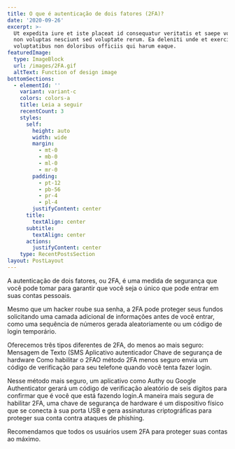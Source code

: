 ```yaml
---
title: O que é autenticação de dois fatores (2FA)?
date: '2020-09-26'
excerpt: >-
  Ut expedita iure et iste placeat id consequatur veritatis et saepe voluptas
  non voluptas nesciunt sed voluptate rerum. Ea deleniti unde et exercitationem
  voluptatibus non doloribus officiis qui harum eaque.
featuredImage:
  type: ImageBlock
  url: /images/2FA.gif
  altText: Function of design image
bottomSections:
  - elementId: ''
    variant: variant-c
    colors: colors-a
    title: Leia a seguir
    recentCount: 3
    styles:
      self:
        height: auto
        width: wide
        margin:
          - mt-0
          - mb-0
          - ml-0
          - mr-0
        padding:
          - pt-12
          - pb-56
          - pr-4
          - pl-4
        justifyContent: center
      title:
        textAlign: center
      subtitle:
        textAlign: center
      actions:
        justifyContent: center
    type: RecentPostsSection
layout: PostLayout
---
```

A autenticação de dois fatores, ou 2FA, é uma medida de segurança que você pode tomar para garantir que você seja o único que pode entrar em suas contas pessoais. 

Mesmo que um hacker roube sua senha, a 2FA pode proteger seus fundos solicitando uma camada adicional de informações antes de você entrar, como uma sequência de números gerada aleatoriamente ou um código de login temporário. 

Oferecemos três tipos diferentes de 2FA, do menos ao mais seguro: Mensagem de Texto (SMS Aplicativo autenticador Chave de segurança de hardware Como habilitar o 2FAO método 2FA menos seguro envia um código de verificação para seu telefone quando você tenta fazer login.

Nesse método mais seguro, um aplicativo como Authy ou Google Authenticator gerará um código de verificação aleatório de seis dígitos para confirmar que é você que está fazendo login.A maneira mais segura de habilitar 2FA, uma chave de segurança de hardware é um dispositivo físico que se conecta à sua porta USB e gera assinaturas criptográficas para proteger sua conta contra ataques de phishing.

Recomendamos que todos os usuários usem 2FA para proteger suas contas ao máximo.






